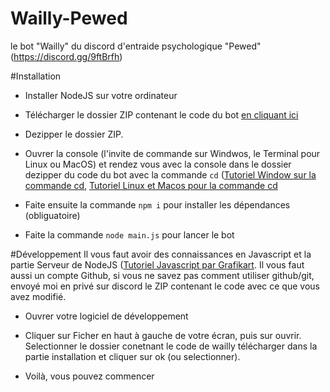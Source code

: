 # Wailly-Pewed
le bot "Wailly" du discord d'entraide psychologique "Pewed" (https://discord.gg/9ftBrfh)

#Installation

- Installer NodeJS sur votre ordinateur

- Télécharger le dossier ZIP contenant le code du bot [en cliquant ici](https://github.com/WeeskyBDW/Wailly-Pewed/archive/master.zip)

- Dezipper le dossier ZIP.

- Ouvrer la console (l'invite de commande sur Windwos, le Terminal pour Linux ou MacOS) et rendez vous avec la console dans le dossier dezipper du code du bot avec la commande `cd` ([Tutoriel Window sur la commande cd](https://fr.wikihow.com/changer-de-r%C3%A9pertoire-dans-le-mode-de-commande), [Tutoriel Linux et Macos pour la commande cd](https://doc.ubuntu-fr.org/tutoriel/console_ligne_de_commande)

- Faite ensuite la commande `npm i` pour installer les dépendances (obliguatoire)

- Faite la commande `node main.js` pour lancer le bot

#Développement
Il vous faut avoir des connaissances en Javascript et la partie Serveur de NodeJS ([Tutoriel Javascript par Grafikart](https://www.grafikart.fr/formations/debuter-javascript). Il vous faut aussi un compte Github, si vous ne savez pas comment utiliser github/git, envoyé moi en privé sur discord le ZIP contenant le code avec ce que vous avez modifié.

- Ouvrer votre logiciel de développement

- Cliquer sur Ficher en haut à gauche de votre écran, puis sur ouvrir. Selectionner le dossier conetnant le code de wailly télécharger dans la partie installation et cliquer sur ok (ou selectionner).

- Voilà, vous pouvez commencer 
